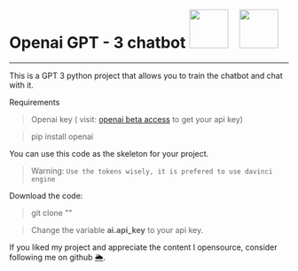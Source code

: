 <h1> Openai GPT - 3 chatbot <img src="https://www.freepngimg.com/download/android/72537-icons-python-programming-computer-social-tutorial.png" width= "70"> &nbsp; <img src="https://cdn.iconscout.com/icon/premium/png-512-thumb/openai-1523664-1290202.png" width= "70"> </h1>

---

This is a GPT 3 python project that allows you to train the chatbot and chat with it.

Requirements
> Openai key ( visit: [openai beta access](https://beta.openai.com) to get your api key)

> pip install openai

You can use this code as the skeleton for your project.

> Warning: `Use the tokens wisely, it is prefered to use davinci engine`

Download the code:

> git clone ""

> Change the variable __ai.api_key__ to your api key. 

If you liked my project and appreciate the content I opensource, consider following me on github [🌥](https://github.com/reach-the-sky).
